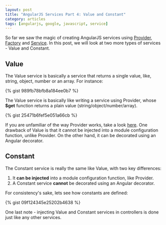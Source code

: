 ```yaml
---
layout: post
title: "AngularJS Services Part 4: Value and Constant"
category: articles
tags: [angularjs, google, javascript, service]
---
```


So far we saw the magic of creating AngularJS services using
[Provider](/angularjs-services-part-1),
[Factory](/angularjs-services-part-2) and
[Service](/angularjs-services-part-3).
In this post, we will look at two more types of services - Value and Constant.

## Value

The Value service is basically a service that returns a single value, like,
string, object, number or an array. For instance:

{% gist 989fb78bfb8a184ee0b7 %}

The Value service is basically like writing a service using Provider, whose **$get**
function returns a plain value (string/object/number/array).

{% gist 25471b6fef5e051a66cb %}

If you are unfamiliar of the way Provider works, take a look [here](/angularjs-services-part-1).
One drawback of Value is that it cannot be injected into a module configuration
function, unlike Provider. On the other hand, it can be decorated using an Angular decorator.

## Constant

The Constant service is really the same like Value, with two key differences:

1. It **can be injected** into a module configuration function, like Provider.
2. A Constant service **cannot** be decorated using an Angular decorator.

For consistency's sake, lets see how constants are defined:

{% gist 09f124345e25202b4638 %}

One last note - injecting Value and Constant services in controllers is done just like
any other services.
